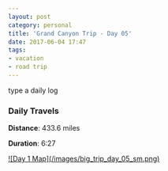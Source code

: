 ```yaml
---
layout: post
category: personal
title: 'Grand Canyon Trip - Day 05'
date: 2017-06-04 17:47
tags:
- vacation
- road trip
---
```


type a daily log

### Daily Travels
__Distance__: 433.6 miles

__Duration__: 6:27

<a href="/images/big_trip_day_05.png" target="_blank">
![Day 1 Map](/images/big_trip_day_05_sm.png)
</a>

